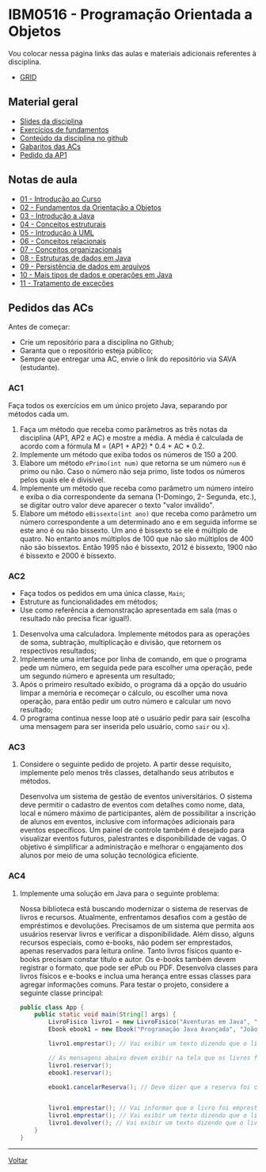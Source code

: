 # IBM0516 - Programação Orientada a Objetos

Vou colocar nessa página links das aulas e materiais adicionais referentes à disciplina.

* [GRID](grid.md)

## Material geral

* [Slides da disciplina](/./assets/poo/slides.pdf)
* [Exercícios de fundamentos](./exercicios/001-exercicios_fixacao.md)
* [Conteúdo da disciplina no github](https://github.com/victor0machado/poo-2023.2)
* [Gabaritos das ACs](https://github.com/victor0machado/poo-2023.2/tree/main/gabaritosACs)
* [Pedido da AP1](./pedido_ap1.md)

## Notas de aula

* [01 - Introdução ao Curso](./notas_aula/001-intro_curso.md)
* [02 - Fundamentos da Orientação a Objetos](./notas_aula/002-fundamentos_oo.md)
* [03 - Introdução a Java](./notas_aula/003-intro_java.md)
* [04 - Conceitos estruturais](./notas_aula/004-conceitos_estruturais.md)
* [05 - Introdução à UML](./notas_aula/005-intro_uml.md)
* [06 - Conceitos relacionais](./notas_aula/006-conceitos_relacionais.md)
* [07 - Conceitos organizacionais](./notas_aula/007-conceitos_oganizacionais.md)
* [08 - Estruturas de dados em Java](./notas_aula/008-estruturas_dados.md)
* [09 - Persistência de dados em arquivos](./notas_aula/009-persistencia_dados.md)
* [10 - Mais tipos de dados e operações em Java](./notas_aula/010-mais_dados_operacoes.md)
* [11 - Tratamento de exceções](./notas_aula/011-erros_excecoes.md)

## Pedidos das ACs

Antes de começar:

* Crie um repositório para a disciplina no Github;
* Garanta que o repositório esteja público;
* Sempre que entregar uma AC, envie o link do repositório via SAVA (estudante).

### AC1

Faça todos os exercícios em um único projeto Java, separando por métodos cada um.

1. Faça um método que receba como parâmetros as três notas da disciplina (AP1, AP2 e AC) e mostre a média. A média é calculada de acordo com a fórmula M = (AP1 + AP2) * 0.4 + AC * 0.2.
2. Implemente um método que exiba todos os números de 150 a 200.
3. Elabore um método `ePrimo(int num)` que retorna se um número `num` é primo ou não. Caso o número não seja primo, liste todos os números pelos quais ele é divisível.
4. Implemente um método que receba como parâmetro um número inteiro e exiba o dia correspondente da semana (1-Domingo, 2- Segunda, etc.), se digitar outro valor deve aparecer o texto "valor inválido".
5. Elabore um método `eBissexto(int ano)` que receba como parâmetro um número correspondente a um determinado ano e em seguida informe se este ano é ou não bissexto. Um ano é bissexto se ele é múltiplo de quatro. No entanto anos múltiplos de 100 que não são múltiplos de 400 não são bissextos. Então 1995 não é bissexto, 2012 é bissexto, 1900 não é bissexto e 2000 é bissexto.

### AC2

* Faça todos os pedidos em uma única classe, `Main`;
* Estruture as funcionalidades em métodos;
* Use como referência a demonstração apresentada em sala (mas o resultado não precisa ficar igual!).

1. Desenvolva uma calculadora. Implemente métodos para as operações de soma, subtração, multiplicação e divisão, que retornem os respectivos resultados;
2. Implemente uma interface por linha de comando, em que o programa pede um número, em seguida pede para escolher uma operação, pede um segundo número e apresenta um resultado;
3. Após o primeiro resultado exibido, o programa dá a opção do usuário limpar a memória e recomeçar o cálculo, ou escolher uma nova operação, para então pedir um outro número e calcular um novo resultado;
4. O programa continua nesse loop até o usuário pedir para sair (escolha uma mensagem para ser inserida pelo usuário, como `sair` ou `x`).

### AC3

1. Considere o seguinte pedido de projeto. A partir desse requisito, implemente pelo menos três classes, detalhando seus atributos e métodos.

    Desenvolva um sistema de gestão de eventos universitários. O sistema deve permitir o cadastro de eventos com detalhes como nome, data, local e número máximo de participantes, além de possibilitar a inscrição de alunos em eventos, inclusive com informações adicionais para eventos específicos. Um painel de controle também é desejado para visualizar eventos futuros, palestrantes e disponibilidade de vagas. O objetivo é simplificar a administração e melhorar o engajamento dos alunos por meio de uma solução tecnológica eficiente.

### AC4

1. Implemente uma solução em Java para o seguinte problema:

    Nossa biblioteca está buscando modernizar o sistema de reservas de livros e recursos. Atualmente, enfrentamos desafios com a gestão de empréstimos e devoluções. Precisamos de um sistema que permita aos usuários reservar livros e verificar a disponibilidade. Além disso, alguns recursos especiais, como e-books, não podem ser emprestados, apenas reservados para leitura online. Tanto livros físicos quanto e-books precisam constar título e autor. Os e-books também devem registrar o formato, que pode ser ePub ou PDF. Desenvolva classes para livros físicos e e-books e inclua uma herança entre essas classes para agregar informações comuns. Para testar o projeto, considere a seguinte classe principal:

    ``` java
    public class App {
        public static void main(String[] args) {
            LivroFisico livro1 = new LivroFisico("Aventuras em Java", "João Autor");
            Ebook ebook1 = new Ebook("Programação Java Avançada", "João Autor", "PDF");

            livro1.emprestar(); // Vai exibir um texto dizendo que o livro precisa ser reservado primeiro.

            // As mensagens abaixo devem exibir na tela que os livros foram reservados com sucesso
            livro1.reservar();
            ebook1.reservar();

            ebook1.cancelarReserva(); // Deve dizer que a reserva foi cancelada


            livro1.emprestar(); // Vai informar que o livro foi emprestado com sucesso
            livro1.emprestar(); // Vai exibir um texto dizendo que o livro já está emprestado
            livro1.devolver(); // Vai exibir um texto dizendo que o livro foi devolvido
        }
    }
    ```

---

[Voltar](https://victor0machado.github.io/)
